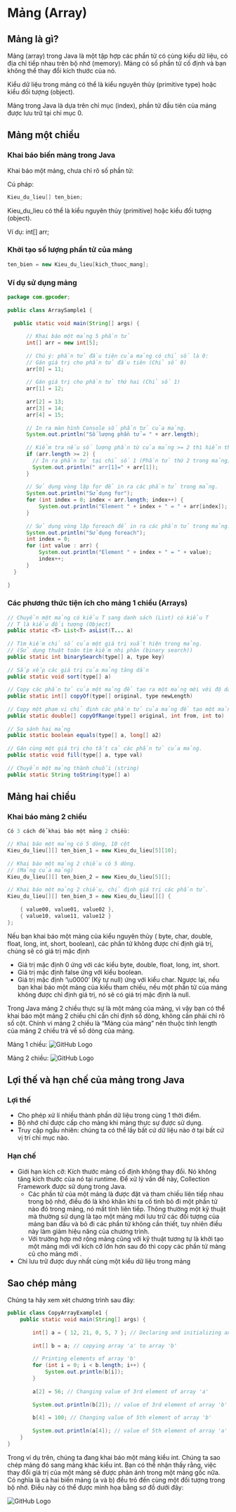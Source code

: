 # Mảng (Array)

## Mảng là gì?

Mảng (array) trong Java là một tập hợp các phần tử có cùng kiểu dữ liệu, có địa chỉ tiếp nhau trên bộ nhớ (memory). Mảng có số phần tử cố định và bạn không thể thay đổi kích thước của nó.

Kiểu dữ liệu trong mảng có thể là kiểu nguyên thủy (primitive type) hoặc kiểu đối tượng (object).

Mảng trong Java là dựa trên chỉ mục (index), phần tử đầu tiên của mảng được lưu trữ tại chỉ mục 0.

## Mảng một chiều

### Khai báo biến mảng trong Java

Khai báo một mảng, chưa chỉ rõ số phần tử:

Cú pháp:

```java
Kieu_du_lieu[] ten_bien;
```

Kieu_du_lieu có thể là kiểu nguyên thủy (primitive) hoặc kiểu đối tượng (object).

Ví dụ: int[] arr;

### Khởi tạo số lượng phần tử của mảng

```java
ten_bien = new Kieu_du_lieu[kich_thuoc_mang];
```

### Ví dụ sử dụng mảng

```java
package com.gpcoder;
 
public class ArraySample1 {
   
  public static void main(String[] args) {
 
      // Khai báo một mảng 5 phần tử
      int[] arr = new int[5];
 
      // Chú ý: phần tử đầu tiên của mảng có chỉ số là 0:
      // Gán giá trị cho phần tử đầu tiên (Chỉ số 0)
      arr[0] = 11;
 
      // Gán giá trị cho phần tử thứ hai (Chỉ số 1)
      arr[1] = 12;
 
      arr[2] = 13;
      arr[3] = 14;
      arr[4] = 15;
 
      // In ra màn hình Console số phần tử của mảng.
      System.out.println("Số lượng phần tử = " + arr.length);
 
      // Kiểm tra nếu số lượng phần từ của mảng >= 2 thì hiển thị giá trị của phần tử thứ 2
      if (arr.length >= 2) {
        // In ra phần tử tại chỉ số 1 (Phần tử thứ 2 trong mảng)
        System.out.println(" arr[1]=" + arr[1]);
      }
 
      // Sử dụng vòng lặp for để in ra các phần tử trong mảng.
      System.out.println("Sử dụng for");
      for (int index = 0; index < arr.length; index++) {
          System.out.println("Element " + index + " = " + arr[index]);
      }
 
      // Sử dụng vòng lặp foreach để in ra các phần tử trong mảng.
      System.out.println("Sử dụng foreach");
      int index = 0;
      for (int value : arr) {
          System.out.println("Element " + index + " = " + value);
          index++;
      }
  }
 
}
```

### Các phương thức tiện ích cho mảng 1 chiều (Arrays)

```java
// Chuyển một mảng có kiểu T sang danh sách (List) có kiểu T
// T là kiểu đối tượng (Object)
public static <T> List<T> asList(T... a)
   
// Tìm kiếm chỉ số của một giá trị xuất hiện trong mảng.
// (Sử dụng thuật toán tìm kiếm nhị phân (binary search))
public static int binarySearch(type[] a, type key)
 
// Sắp xếp các giá trị của mảng tăng dần
public static void sort(type[] a)
  
// Copy các phần tử của một mảng để tạo ra một mảng mới với độ dài chỉ định.
public static int[] copyOf(type[] original, type newLength)
  
// Copy một phạm vi chỉ định các phần tử của mảng để tạo một mảng mới
public static double[] copyOfRange(type[] original, int from, int to)
  
// So sánh hai mảng
public static boolean equals(type[] a, long[] a2)
  
// Gán cùng một giá trị cho tất cả các phần tử của mảng.
public static void fill(type[] a, type val)
  
// Chuyển một mảng thành chuỗi (string)
public static String toString(type[] a)
```

## Mảng hai chiều

### Khai báo mảng 2 chiều

```java
Có 3 cách để khai báo một mảng 2 chiều:

// Khai báo một mảng có 5 dòng, 10 cột
Kieu_du_lieu[][] ten_bien_1 = new Kieu_du_lieu[5][10]; 
  
// Khai báo một mảng 2 chiều có 5 dòng.
// (Mảng của mảng)
Kieu_du_lieu[][] ten_bien_2 = new Kieu_du_lieu[5][]; 
  
// Khai báo một mảng 2 chiều, chỉ định giá trị các phần tử. 
Kieu_du_lieu[][] ten_bien_3 = new Kieu_du_lieu[][] {
  
    { value00, value01, value02 }, 
    { value10, value11, value12 } 
};
```

Nếu bạn khai báo một mảng của kiểu nguyên thủy ( byte, char, double, float, long, int, short, boolean), các phần tử không được chỉ định giá trị, chúng sẽ có giá trị mặc định
- Giá trị mặc định 0 ứng với các kiểu byte, double, float, long, int, short.
- Giá trị mặc định false ứng với kiểu boolean.
- Giá trị mặc định ‘\u0000’ (Ký tự null) ứng với kiểu char.
Ngược lại, nếu bạn khai báo một mảng của kiểu tham chiếu, nếu một phần tử của mảng không được chỉ định giá trị, nó sẽ có giá trị mặc định là null.

Trong Java mảng 2 chiều thực sự là một mảng của mảng, vì vậy bạn có thể khai báo một mảng 2 chiều chỉ cần chỉ định số dòng, không cần phải chỉ rõ số cột. Chính vì mảng 2 chiều là “Mảng của mảng” nên thuộc tính length của mảng 2 chiều trả về số dòng của mảng.

Mảng 1 chiều:
![GitHub Logo](../../../../../resources/img/mang_1_chieu.png)

Mảng 2 chiều:
![GitHub Logo](../../../../../resources/img/6_mang_hai_chieu.png)

## Lợi thế và hạn chế của mảng trong Java

### Lợi thế

- Cho phép xử lí nhiều thành phần dữ liệu trong cùng 1 thời điểm.
- Bộ nhớ chỉ được cấp cho mảng khi mảng thực sự được sử dụng.
- Truy cập ngẫu nhiên: chúng ta có thể lấy bất cứ dữ liệu nào ở tại bất cứ vị trí chỉ mục nào.

### Hạn chế

- Giới hạn kích cỡ: Kích thước mảng cố định không thay đổi. Nó không tăng kích thước của nó tại runtime. Để xử lý vấn đề này, Collection Framework được sử dụng trong Java.
    - Các phần tử của một mảng là được đặt và tham chiếu liên tiếp nhau trong bộ nhớ, điều đó là khó khăn khi ta cố tình bỏ đi một phần tử nào đó trong mảng, nó mất tính liên tiếp. Thông thường một kỹ thuật mà thường sử dụng là tạo một mảng mới lưu trữ các đối tượng của mảng ban đầu và bỏ đi các phần tử không cần thiết, tuy nhiên điều này làm giảm hiệu năng của chương trình.
    - Với trường hợp mở rộng mảng cũng với kỹ thuật tương tự là khởi tạo một mảng mới với kích cỡ lớn hơn sau đó thì copy các phần tử mảng cũ cho mảng mới .
- Chỉ lưu trữ được duy nhất cùng một kiểu dữ liệu trong mảng

## Sao chép mảng

Chúng ta hãy xem xét chương trình sau đây:

```java
public class CopyArrayExample1 {
    public static void main(String[] args) {
 
        int[] a = { 12, 21, 0, 5, 7 }; // Declaring and initializing an array of ints
 
        int[] b = a; // copying array 'a' to array 'b'
 
        // Printing elements of array 'b'
        for (int i = 0; i < b.length; i++) {
            System.out.println(b[i]);
        }
 
        a[2] = 56; // Changing value of 3rd element of array 'a'
 
        System.out.println(b[2]); // value of 3rd element of array 'b' also changes = 56
 
        b[4] = 100; // Changing value of 5th element of array 'b'
 
        System.out.println(a[4]); // value of 5th element of array 'a' also changes = 100
    }
}
```

Trong ví dụ trên, chúng ta đang khai báo một mảng kiểu int. Chúng ta sao chép mảng đó sang mảng khác kiểu int. Bạn có thể nhận thấy rằng, việc thay đổi giá trị của một mảng sẽ được phản ánh trong một mảng gốc nữa. Có nghĩa là cả hai biến mảng (a và b) đều trỏ đến cùng một đối tượng trong bộ nhớ. Điều này có thể được minh họa bằng sơ đồ dưới đây:

![GitHub Logo](../../../../../resources/img/6_copy-array.png)

